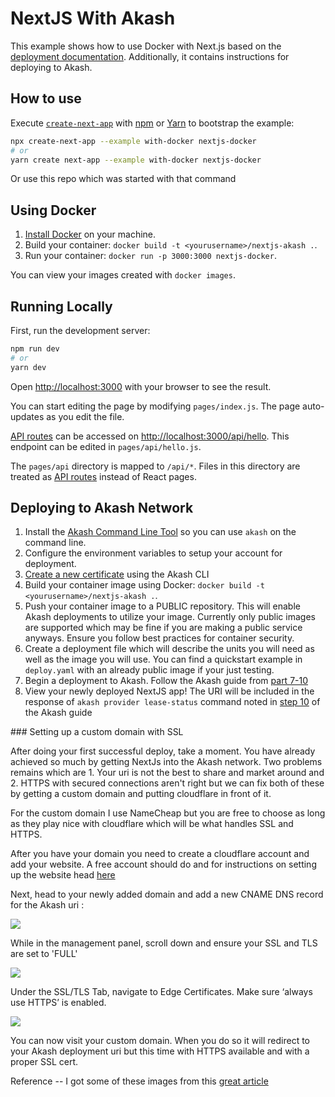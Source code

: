 # NextJS With Akash

This example shows how to use Docker with Next.js based on the [deployment documentation](https://nextjs.org/docs/deployment#docker-image). Additionally, it contains instructions for deploying to Akash.

## How to use

Execute [`create-next-app`](https://github.com/vercel/next.js/tree/canary/packages/create-next-app) with [npm](https://docs.npmjs.com/cli/init) or [Yarn](https://yarnpkg.com/lang/en/docs/cli/create/) to bootstrap the example:

```bash
npx create-next-app --example with-docker nextjs-docker
# or
yarn create next-app --example with-docker nextjs-docker
```

Or use this repo which was started with that command

## Using Docker

1. [Install Docker](https://docs.docker.com/get-docker/) on your machine.
1. Build your container: `docker build -t <yourusername>/nextjs-akash .`.
1. Run your container: `docker run -p 3000:3000 nextjs-docker`.

You can view your images created with `docker images`.

## Running Locally

First, run the development server:

```bash
npm run dev
# or
yarn dev
```

Open [http://localhost:3000](http://localhost:3000) with your browser to see the result.

You can start editing the page by modifying `pages/index.js`. The page auto-updates as you edit the file.

[API routes](https://nextjs.org/docs/api-routes/introduction) can be accessed on [http://localhost:3000/api/hello](http://localhost:3000/api/hello). This endpoint can be edited in `pages/api/hello.js`.

The `pages/api` directory is mapped to `/api/*`. Files in this directory are treated as [API routes](https://nextjs.org/docs/api-routes/introduction) instead of React pages.


## Deploying to Akash Network

1. Install the [Akash Command Line Tool](https://docs.akash.network/guides/cli/part-1.-install-akash) so you can use `akash` on the command line.
1. Configure the environment variables to setup your account for deployment.
2. [Create a new certificate](https://docs.akash.network/guides/cli/part-6.-create-your-certificate) using the Akash CLI
3. Build your container image using Docker: `docker build -t <yourusername>/nextjs-akash .`. 
4. Push your container image to a PUBLIC repository. This will enable Akash deployments to utilize your image. Currently only public images are supported which may be fine if you are making a public service anyways. Ensure you follow best practices for container security.
5. Create a deployment file which will describe the units you will need as well as the image you will use. You can find a quickstart example in `deploy.yaml` with an already public image if your just testing.
6. Begin a deployment to Akash. Follow the Akash guide from [part 7-10](https://docs.akash.network/guides/cli/part-7.-create-your-deployment)
7. View your newly deployed NextJS app! The URI will be included in the response of `akash provider lease-status` command noted in [step 10](https://docs.akash.network/guides/cli/part-10.-send-the-manifest) of the Akash guide

### Setting up a custom domain with SSL

After doing your first successful deploy, take a moment. You have already achieved so much by getting NextJs into the Akash network. Two problems remains which are 1. Your uri is not the best to share and market around and 2. HTTPS with secured connections aren't right but we can fix both of these by getting a custom domain and putting cloudflare in front of it. 

For the custom domain I use NameCheap but you are free to choose as long as they play nice with cloudflare which will be what handles SSL and HTTPS. 

After you have your domain you need to create a cloudflare account and add your website. A free account should do and for instructions on setting up the website head [here](https://support.cloudflare.com/hc/en-us/articles/201720164-Creating-a-Cloudflare-account-and-adding-a-website)

Next, head to your newly added domain and add a new CNAME DNS record for the Akash uri :

![](/screenshots/cloudflare1.png)

While in the management panel, scroll down and ensure your SSL and TLS are set to 'FULL'

![](/screenshots/cloudflare2.png)

Under the SSL/TLS Tab, navigate to Edge Certificates. Make sure ‘always use HTTPS’ is enabled.

![](/screenshots/cloudflare3.png)

You can now visit your custom domain. When you do so it will redirect to your Akash deployment uri but this time with HTTPS available and with a proper SSL cert. 

Reference -- I got some of these images from this [great article](https://teeyeeyang.medium.com/how-to-use-a-custom-domain-with-your-akash-deployment-5916585734a2)
